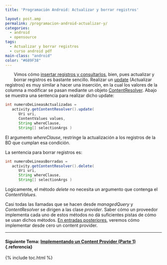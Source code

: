```yaml
---
title: 'Programación Android: Actualizar y borrar registros'

layout: post.amp
permalink: /programacion-android-actualizar-y/
categories:
  - android
  - opensource
tags:
  - Actualizar y borrar registros
  - curso android pdf
main-class: "android"
color: "#689F38"
---
```

<div class="separator" style="clear: both; text-align: center;">
<a href="/assets/img/2013/07/iconoAndroid.png" imageanchor="1" style="clear:left; float:left;margin-right:1em; margin-bottom:1em"><amp-img on="tap:lightbox1" role="button" tabindex="0" layout="responsive"  src="/assets/img/2013/07/iconoAndroid.png" style="clear:left; float:left;margin-right:1em; margin-bottom:1em" width="128px" height="128px" /></a>
</div>

Vimos cómo [insertar registros y consultarlos][1], bien, pues actualizar y borrar registros es bastante sencillo. Realizar un [update][2] (Actualizar registros) es muy similar a hacer una inserción, en la cual los valores de la columna a modificar se pasan mediante un objeto [ContentResolver][1]. Abajo se muestra una sentencia para realizar dicho update:


<!--ad-->

```java
int numeroDeLineasActualizadas =
   activity.getContentResolver().update(
      Uri uri,
      ContentValues values,
      String whereClause,
      String[] selectionArgs )

```

El argumento *whereClause*, restringe la actualización a los registros de la BD que cumplan esa condición.

La sentencia para borrar registros es:

```java
int numeroDeLineasBorradas =
   activity.getContentResolver().delete(
      Uri uri,
      String whereClause,
      String[] selectionArgs )

```

Logicamente, el método *delete* no necesita un argumento que contenga el *ContentValues*.

Casi todas las llamadas que se hacen desde *managedQuery* y *ContentResolver* se dirigen a las clase *provider*. Saber cómo un proveedor implementa cada uno de estos métodos no dá suficientes pistas de cómo se usan dichos métodos. [En entradas posteriores][3], veremos cómo implementar desde cero un content provider.

* * *

#### Siguiente Tema: [Implementando un Content Provider (Parte 1)][4] {.referencia}





 [1]: /programacion-android-insertando
 [2]: /lenguaje-manipulacion-de-datos-dml
 [3]: /programacion-android-implementando-un
 [4]: /programacion-android-implementando-un/

{% include toc.html %}

